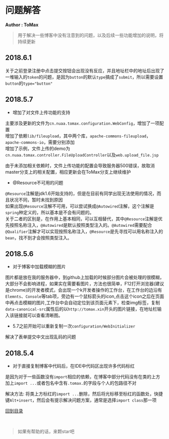 # 问题解答

**Author : ToMax**

> 用于解决一些博客中没有注意到的问题，以及后续一些功能增加的说明，将持续更新

## 2018.6.1

关于之前登录注册中点击提交按钮会出现没有反应，并且地址栏中的地址后出现了一堆输入的`token`的问题，是因为`button`的默认`type`搞成了`submit`，所以需要设置`button`的`type="button"`
## 2018.5.7

+ 增加了对文件上传功能的支持

主要涉及更新的文件为`cn.nuaa.tomax.configuration.WebConfig`，增加了一项配置<br>
增加了依赖`lib/fileupload`，其中两个库，`apache-commons-fileupload`，`apache-commons-io`，需要分别添加<br>
增加了示例，文件上传的demo为`cn.nuaa.tomax.controller.FileUploadController`以及`web.upload_file.jsp`

由于未添加相关依赖时，文件上传功能的配置会导致服务器500错误，故取消master分支上的相关配置，相应更新会在ToMax分支上继续维护

+ @Resource不可用的问题

`@Resource`注解是jdk1.6开始支持的，但是在目前有同学出现无法使用的情况，而且状况不同，暂时未找到原因<br>
如果出现`@Resource`注解不可用，可以尝试换成`@Autowired`注解，这个注解是`spring`种定义的，所以基本是不会有问题的。<br>
关于二者的区别是，在作用上基本相同，可以互相替代，其中`@Resource`注解是优先按照名称注入，`@Autowired`是默认按照类型注入的。`@Autowired`需要配合`@Qualifier`注解才可以实现按照名称注入，`@Resource`是先寻找可以用名称注入的`bean`，找不到才会按照类型注入。

## 2018.5.6

+ 对于博客中加载模糊的图片

图片都是放在我的服务器中，到github上加载的时候部分图片会被处理的很模糊，大部分不会影响进程，如果实在需要看图片，方法也很简单，F12打开浏览器(建议是chrome)的开发者模式，会出现一个k开发者操作的工作台，在工作台的边沿有`Elemnts`、`Console`等tab项，旁边有一个鼠标箭头的icon,点击这个icon之后在页面中再点击模糊的图片,工作台中会自动定位到该页面元素下，检查img标签，复制`data-canonical-src`属性后的以`http://tomax.xin`开头的图片链接，在地址栏输入该链接就可以查看清晰图。

+ 5.7之前开始可以重新复制一次`configuration/WebInitializer`

解决了表单提交中文出现乱码的问题

## 2018.5.4
+ 对于直接复制博客中代码后，在IDE中代码区出现许多代码标红

是因为对于一些函数没有`import`相应的依赖，在博客中部分代码没有在类的上方加上`import ...`或者包名中含有`.tomax.`的字段与个人的包路径不对

解决方法: 将类上方标红的`import ...`删除，然后将光标移至标红的函数处，快捷键`Alt+insert`，然后会有提示解决问题方案，通常是选择`import class`那一项

[回到目录](https://github.com/XingToMax/DesignPatternDemo/tree/master/blogs)

<br>

> 如果有帮助的话，来颗star吧